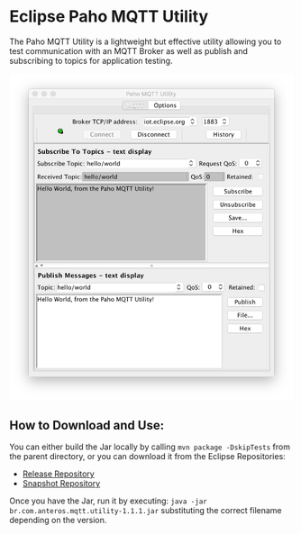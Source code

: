 # Eclipse Paho MQTT Utility

The Paho MQTT Utility is a lightweight but effective utility allowing you to test communication with an MQTT Broker as well as publish and subscribing to topics for application testing.

![Screenshot of Paho MQTT Utility](utility.png)

## How to Download and Use:
You can either build the Jar locally by calling `mvn package -DskipTests` from the parent directory, or you can download it from the Eclipse Repositories:
 - [Release Repository](https://repo.eclipse.org/content/repositories/paho-releases/org/eclipse/paho/br.com.anteros.mqtt.utility/)
 - [Snapshot Repository](https://repo.eclipse.org/content/repositories/paho-snapshots/org/eclipse/paho/br.com.anteros.mqtt.utility/)

Once you have the Jar, run it by executing: `java -jar br.com.anteros.mqtt.utility-1.1.1.jar` substituting the correct filename depending on the version.